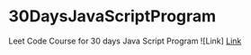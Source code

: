 # 30DaysJavaScriptProgram

Leet Code Course for 30 days Java Script Program
![Link]
[Link]([https://github.com/user/repository/subscription](https://leetcode.com/studyplan/30-days-of-javascript/)https://leetcode.com/studyplan/30-days-of-javascript/)
